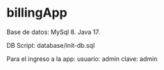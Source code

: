 # billingApp

Base de datos: MySql 8.
Java 17.

DB Script: database/init-db.sql

Para el ingreso a la app:
usuario: admin
clave: admin
